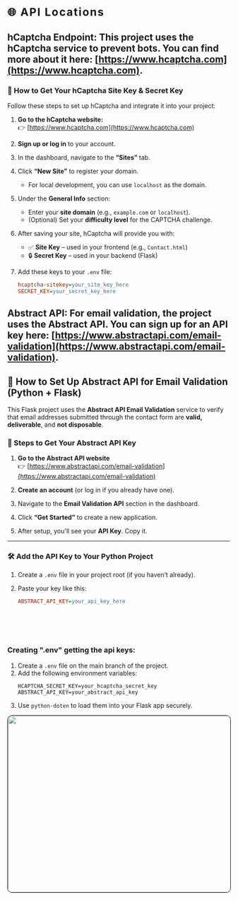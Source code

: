 

## **<h3 style="letter-spacing:2px"> 🌐 API Locations </h3>**


## **hCaptcha Endpoint**: This project uses the hCaptcha service to prevent bots. You can find more about it here: [https://www.hcaptcha.com](https://www.hcaptcha.com).

### 🔐 How to Get Your hCaptcha Site Key & Secret Key

Follow these steps to set up hCaptcha and integrate it into your project:

1. **Go to the hCaptcha website:**  
   👉 [https://www.hcaptcha.com](https://www.hcaptcha.com)

2. **Sign up or log in** to your account.

3. In the dashboard, navigate to the **“Sites”** tab.

4. Click **“New Site”** to register your domain.
   - For local development, you can use `localhost` as the domain.

5. Under the **General Info** section:
   - Enter your **site domain** (e.g., `example.com` or `localhost`).
   - (Optional) Set your **difficulty level** for the CAPTCHA challenge.

7. After saving your site, hCaptcha will provide you with:
   - ✅ **Site Key** – used in your frontend (e.g., `Contact.html`)
   - 🔒 **Secret Key** – used in your backend (Flask)

8. Add these keys to your `.env` file:
   ```ini
   hcaptcha-sitekey=your_site_key_here
   SECRET_KEY=your_secret_key_here

## **Abstract API**: For email validation, the project uses the Abstract API. You can sign up for an API key here: [https://www.abstractapi.com/email-validation](https://www.abstractapi.com/email-validation).

## 📧 How to Set Up Abstract API for Email Validation (Python + Flask)

This Flask project uses the **Abstract API Email Validation** service to verify that email addresses submitted through the contact form are **valid, deliverable**, and **not disposable**.

### 🔧 Steps to Get Your Abstract API Key

1. **Go to the Abstract API website**  
   👉 [https://www.abstractapi.com/email-validation](https://www.abstractapi.com/email-validation)

2. **Create an account** (or log in if you already have one).

3. Navigate to the **Email Validation API** section in the dashboard.

4. Click **“Get Started”** to create a new application.

5. After setup, you'll see your **API Key**. Copy it.

---

### 🛠 Add the API Key to Your Python Project

1. Create a `.env` file in your project root (if you haven’t already).

2. Paste your key like this:
   ```ini
   ABSTRACT_API_KEY=your_api_key_here







### Creating ".env"  getting the api keys:
1. Create a `.env` file on the main branch of the project.
2. Add the following environment variables:
   ```plaintext
   HCAPTCHA_SECRET_KEY=your_hcaptcha_secret_key
   ABSTRACT_API_KEY=your_abstract_api_key

3. Use `python-doten` to load them into your Flask app securely.

<img src="User-Manual-img/Flowchart.gif" style="border-radius: 10px; border: 1px solid #000; width: 760px; height: 400px; ">
